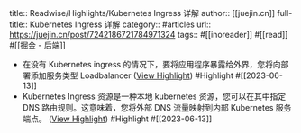 title:: Readwise/Highlights/Kubernetes Ingress 详解
author:: [[juejin.cn]]
full-title:: Kubernetes Ingress 详解
category:: #articles
url:: https://juejin.cn/post/7242186721784971324
tags:: #[[inoreader]] #[[read]] #[[掘金 - 后端]]
- 在没有 Kubernetes ingress 的情况下，要将应用程序暴露给外界，您将向部署添加服务类型 Loadbalancer ([View Highlight](https://read.readwise.io/read/01h2spbm6g16haw71n50zry85m)) #Highlight #[[2023-06-13]]
- Kubernetes Ingress 资源是一种本地 kubernetes 资源，您可以在其中指定 DNS 路由规则。这意味着，您将外部 DNS 流量映射到内部 Kubernetes 服务端点。 ([View Highlight](https://read.readwise.io/read/01h2spd6wfdtrv97brpe45bx0m)) #Highlight #[[2023-06-13]]